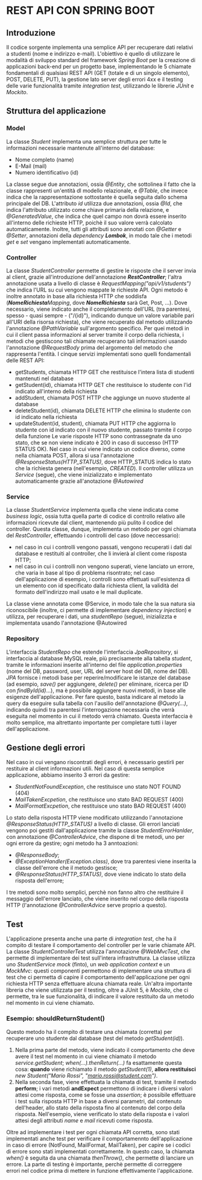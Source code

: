 # REST API CON SPRING BOOT
## Introduzione

Il codice sorgente implementa una semplice API per recuperare dati relativi a studenti (nome e indirizzo e-mail). L'obiettivo è quello di utilizzare le modalità
di sviluppo standard del framework *Spring Boot* per la creazione di applicazioni back-end per un progetto base, implementando le 5 chiamate fondamentali di qualsiasi
REST API (GET (totale e di un singolo elemento), POST, DELETE, PUT), la gestione lato server degli errori 4xx e il testing delle varie funzionalità tramite *integration test*, utilizzando le librerie *JUnit* e *Mockito*.  

## Struttura del applicazione
### Model
La classe *Student* implementa una semplice struttura per tutte le informazioni necessarie mantenute all'interno del database:
* Nome completo (name)
* E-Mail (mail)
* Numero identificativo (id)

La classe segue due annotazioni, ossia *@Entity*, che sottolinea il fatto che la classe rappresenti un'entità dl modello relazionale, e *@Table*, che invece indica che
la rappresentazione sottostante è quella seguita dallo schema principale del DB.
L'attributo *id* utilizza due annotazioni, ossia *@Id*, che indica l'attributo utilizzato come chiave primaria della relazione, e *@GeneratedValue*, che indica che quel
campo non dovrà essere inserito all'interno delle richieste HTTP, poichè il suo valore verrà calcolato automaticamente.
Inoltre, tutti gli attributi sono annotati con *@Getter* e *@Setter*, annotazioni della *dependency **Lombok***, in modo tale che i metodi *get* e *set* vengano
implementati automaticamente.

### Controller

La classe *StudentController* permette di gestire le risposte che il server invia al client, grazie all'introduzione dell'annotazione ***RestController***; l'altra
annotazione usata a livello di classe è *RequestMapping("api/v1/students")* che indica l'URL su cui vengono mappate le richieste API. Ogni metodo è inoltre annotato
in base alla richiesta HTTP che soddisfa (***NomeRichiesta**Mapping*, dove ***NomeRichiesta*** sarà Get, Post, ...). Dove necessario, viene indicato anche il completamento dell'URL (tra parentesi, spesso - quasi sempre - ("/{id}"), indicando dunque un valore variabile
pari all'URI della risorsa richiesta), che viene recuperato dal metodo utilizzando l'annotazione *@PathVariable* sull'argomento specifico.
Per quei metodi in cui il client passa informazioni al server tramite il corpo della richiesta, i metodi che gestiscono tali chiamate recuperano tali informazioni usando
l'annotazione *@RequestBody* prima del argomento del metodo che rappresenta l'entità.
I cinque servizi implementati sono quelli fondamentali delle REST API:
* getStudents, chiamata HTTP GET che restituisce l'intera lista di studenti mantenuti nel database
* getStudent(id), chiamata HTTP GET che restituisce lo studente con l'id indicato all'interno della richiesta
* addStudent, chiamata POST HTTP che aggiunge un nuovo studente al database
* deleteStudent(id), chiamata DELETE HTTP che elimina lo studente con id indicato nella richiesta
* updateStudent(id, student), chiamata PUT HTTP che aggiorna lo studente con id indicato con il nuovo studente, passato tramite il corpo della funzione
  Le varie risposte HTTP sono contrassegnate da uno stato, che se non viene indicato è 200 in caso di successo (HTTP STATUS OK). Nel caso in cui viene indicato un codice
  diverso, come nella chiamata POST, allora si usa l'annotazione *@ResponseStatus(HTTP_STATUS)*, dove HTTP_STATUS indica lo stato che la richiesta genera (nell'esempio,
  *CREATED*).
  Il controller utilizza un *Service* (segue), che viene inizializzato e implementato automaticamente grazie all'anotazione *@Autowired*

### Service

La classe *StudentService* implementa quella che viene indicata come *business logic*, ossia tutta quella parte di codice di controllo relativo alle informazioni
ricevute dal client, mantenendo più pulito il codice del controller.
Questa classe, dunque, implementa un metodo per ogni chiamata del *RestController*, effettuando i controlli del caso (dove neccessario):
* nel caso in cui i controlli vengono passati, vengono recuperati i dati dal database e restituiti al controller, che li invierà al client come risposta HTTP;
* nel caso in cui i controlli non vengono superati, viene lanciato un errore, che varia in base al tipo di problema risontrato; nel caso dell'applicazione di esempio,
  i controlli sono effettuati sull'esistenza di un elemento con id specificato dalla richiesta client, la validità del formato dell'indirizzo mail usato e le mail duplicate.

La classe viene annotata come @Service, in modo tale che la sua natura sia riconoscibile (inoltre, ci permette di implementare *dependency injection*) e utilizza, per recuperare i dati, una *studentRepo* (segue), inizializzta e
implementata usando l'annotazione @Autowired

### Repository
L'interfaccia *StudentRepo* che estende l'interfaccia *JpaRepository*, si interfaccia al database
MySQL reale, più precisamente alla tabella *student*, tramite le informazioni inserite all'interno del file *application.properties* (nome del DB, password, user, URL del server host del DB, nome del DB).
*JPA* fornisce i metodi base per reperire/modificare le istanze del database (ad esempio, *save()* per aggiungere, *delete()* per eliminare, ricerca per ID con
*findById(id)*...), ma è possibile aggiungere nuovi metodi, in base alle esigenze dell'applicazione. Per fare questo, basta indicare al metodo la query da
eseguire sulla tabella con l'ausilio dell'annotazione *@Query(...)*, indicando quindi tra parentesi l'interrogazione necessaria che verrà eseguita nel
momento in cui il metodo verrà chiamato.
Questa interfaccia è molto semplice, ma altrettanto importante per completare tutti i layer dell'applicazione.

## Gestione degli errori

Nel caso in cui vengano riscontrati degli errori, è necessario gestirli per restituire al client informazioni utili. Nel caso di questa semplice applicazione,
abbiamo inserito 3 errori da gestire:
* *StudentNotFoundException*, che restituisce uno stato NOT FOUND (404)
* *MailTakenExcpetion*, che restituisce uno stato BAD REQUEST (400)
* *MailFormatExcpetion*, che restituisce uno stato BAD REQUEST (400)

Lo stato della risposta HTTP viene modificato utilizzando l'annotazione *@ResponseStatus(HTTP_STATUS)* a livello di classe.
Gli errori lanciati vengono poi gestiti dall'applicazione tramite la classe *StudentErrorHanlder*, con annotazione *@ControllerAdvice*, che dispone di
tre metodi, uno per ogni errore da gestire; ogni metodo ha 3 anntoazioni:
* *@ResponseBody*;
* *@ExceptionHandler(Exception.class)*, dove tra parentesi viene inserita la classe dell'errore che il metodo gestisce;
* *@ResponseStatus(HTTP_STATUS)*, dove viene indicato lo stato della risposta dell'errore;

I tre metodi sono molto semplici, perchè non fanno altro che restituire il messaggio dell'errore lanciato, che viene inserito nel corpo della risposta HTTP
(l'annotazione *@ControllerAdvice* serve proprio a questo).

## Test

L'applicazione presenta anche una parte di *integration test*, che ha il compito di testare il comportamento del controller per le varie chiamate API.
La classe *StudentControllerTest* utilizza l'annotazione *@WebMvcTest*, che permette di implementare dei test sull'intera infrastruttura. La classe utilizza
uno *StudentService* *mock* (finto), un *web application context* e un *MockMvc*: questi componenti permettono di implementare una struttura di test che ci
permetta di capire il comportamento dell'applicazione per ogni richiesta HTTP senza effettuare alcuna chiamata reale.
Un'altra importante libreria che viene utilizzata per il testing, oltre a JUnit 5, è *Mockito*, che ci permette, tra le sue funzionalità, di indicare il valore
restituito da un metodo nel momento in cui viene chiamato.
### Esempio: shouldReturnStudent()
Questo metodo ha il compito di testare una chiamata (corretta) per recuperare uno studente dal database (test del metodo *getStudent(id)*).
1. Nella prima parte del metodo, viene indicato il comportamento che deve avere il test nel momento in cui viene chiamato il metodo *service.getStudent*;
   *when(...).thenReturn(...)* fa esattamente questa cosa: **quando** viene richiamato il metodo *getStudent(1)*, **allora restituisci** *new Student("Mario Rossi", "mario.rossi@student.com")*.
2. Nella seconda fase, viene effettuata la chiamata di test, tramite il metodo **perform**; i vari metodi **andExpect** permettono di indicare i diversi valori attesi come risposta, come se fosse una *assertion*; è possibile effettuare i test sulla risposta HTTP in base a diversi
   parametri, dal contenuto dell'header, allo stato della risposta fino al contenuto del corpo della risposta. Nell'esempio, viene verificato lo stato della risposta
   e i valori attesi degli attributi *name* e *mail* ricevuti come risposta.

Oltre ad implementare i test per ogni chiamata API corretta, sono stati implementati anche test per verificare il comportamennto dell'applicazione in caso di
errore (NotFound, MailFormat, MailTaken), per capire se i codici di errore sono stati implementati correttamente. In questo caso, la chiamata *when()* è
seguita da una chiamata *thenThrow()*, che permette di lanciare un errore.
La parte di testing è importante, perchè permette di correggere errori nel codice prima di mettere in funzione effettivamente l'applicazione.
